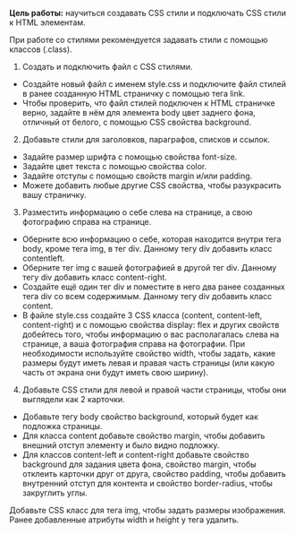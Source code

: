 **Цель работы:** научиться создавать CSS стили и подключать CSS стили к HTML элементам.

При работе со стилями рекомендуется задавать стили с помощью классов (.class).

1. Создать и подключить файл с CSS стилями.
* Создайте новый файл с именем style.css и подключите файл стилей в ранее
созданную HTML страничку с помощью тега link.
* Чтобы проверить, что файл стилей подключен к HTML страничке верно,
задайте в нём для элемента body цвет заднего фона, отличный от белого,
с помощью CSS свойства background.

2. Добавьте стили для заголовков, параграфов, списков и ссылок.
* Задайте размер шрифта с помощью свойства font-size.
* Задайте цвет текста с помощью свойства color.
* Задайте отступы с помощью свойств margin и/или padding.
* Можете добавить любые другие CSS свойства, чтобы разукрасить вашу
страничку.

3. Разместить информацию о себе слева на странице, а свою фотографию справа на
странице.
* Оберните всю информацию о себе, которая находится внутри тега body,
кроме тега img, в тег div. Данному тегу div добавить класс contentleft.
* Оберните тег img с вашей фотографией в другой тег div. Данному тегу
div добавить класс content-right.
* Создайте ещё один тег div и поместите в него два ранее созданных тега
div со всем содержимым. Данному тегу div добавить класс content.
* В файле style.css создайте 3 CSS класса (content, content-left, content-right) и
с помощью свойства display: flex и других свойств добейтесь того, чтобы
информацию о вас располагалась слева на странице, а ваша фотография
справа на фотографии. При необходимости используйте свойство width,
чтобы задать, какие размеры будут иметь левая и правая часть страницы
(или какую часть от экрана они будут иметь свою ширину).
  
4. Добавьте CSS стили для левой и правой части страницы, чтобы они выглядели как 2
карточки.
* Добавьте тегу body свойство background, который будет как подложка
страницы.
* Для класса content добавьте свойство margin, чтобы добавить внешний
отступ элементу и было видно подложку.
* Для классов content-left и content-right добавьте свойство background для
задания цвета фона, свойство margin, чтобы отклеить карточки друг от
друга, свойство padding, чтобы добавить внутренний отступ для контента и
свойство border-radius, чтобы закруглить углы.

Добавьте CSS класс для тега img, чтобы задать размеры изображения. Ранее
добавленные атрибуты width и height у тега удалить.
